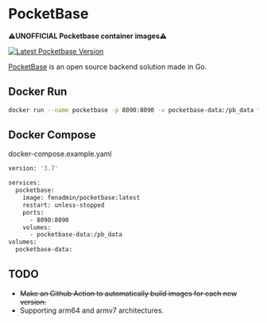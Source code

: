 
# PocketBase

⚠️**UNOFFICIAL Pocketbase container images**⚠

   <a aria-label="Latest Pocketbase Version" href="https://github.com/pocketbase/pocketbase/releases" target="_blank">
    <img alt="Latest Pocketbase Version" src="https://img.shields.io/github/v/release/pocketbase/pocketbase?color=success&display_name=tag&label=latest&logo=docker&logoColor=%23fff&sort=semver&style=flat-square">
  </a>


[PocketBase](https://pocketbase.io) is an open source backend solution made in Go.



## Docker Run
```bash
docker run --name pocketbase -p 8090:8090 -v pocketbase-data:/pb_data fenadmin/pocketbase:latest 
```
## Docker Compose

docker-compose.example.yaml

```bash
version: '3.7'

services:
  pocketbase:
    image: fenadmin/pocketbase:latest
    restart: unless-stopped
    ports:
      - 8090:8090
    volumes:
      - pocketbase-data:/pb_data
volumes:
  pocketbase-data:
```
## TODO
- ~~Make an  Github Action to automatically build images for each new version.~~
- Supporting arm64 and armv7 architectures.
